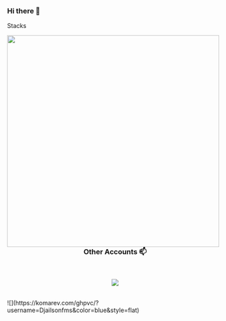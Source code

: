 ### Hi there 👋

<!--
**Djailsonfms/Djailsonfms** is a ✨ _special_ ✨ repository because its `README.md` (this file) appears on your GitHub profile.

Here are some ideas to get you started:

- 🔭 I’m currently working on ...
- 🌱 I’m currently learning ...
- 👯 I’m looking to collaborate on ...
- 🤔 I’m looking for help with ...
- 💬 Ask me about ...
- 📫 How to reach me: ...
- 😄 Pronouns: ...
- ⚡ Fun fact: ...
-->

Stacks
<td><img width="495px" align="left" src="https://github-readme-stats.vercel.app/api?username=Djailsonfms&theme=buefy"/>  
<br/>
<h3 align="center"> Other Accounts 📫 </h3>
<br />
<p align="center">
<a href="https://www.linkedin.com/in/piyushxbajaj/"><img src="https://img.shields.io/badge/linkedin-%230077B5.svg?&style=for-the-badge&logo=linkedin&logoColor=white"/></a>
</p>
<br/>
  ![](https://komarev.com/ghpvc/?username=Djailsonfms&color=blue&style=flat)
